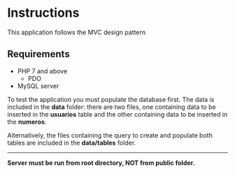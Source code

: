 # Instructions

This application follows the MVC design pattern


## Requirements
 - PHP 7 and above
   - PDO
 - MySQL server

 To test the application you must populate the database first. The data is included in the **data** folder: there are two files, one containing data to be inserted in the **usuarios** table and the other containing data to be inserted in the **numeros**.

 Alternatively, the files containing the query to create and populate both tables are included in the **data/tables** folder.

 ---

 **Server must be run from root directory, NOT from public folder.**
